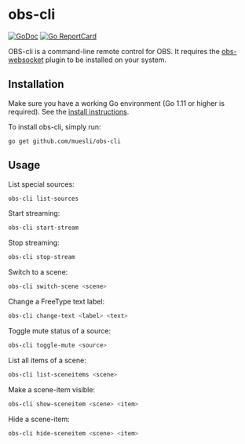 # obs-cli

[![GoDoc](https://godoc.org/github.com/golang/gddo?status.svg)](https://godoc.org/github.com/muesli/obs-cli)
[![Go ReportCard](http://goreportcard.com/badge/muesli/obs-cli)](http://goreportcard.com/report/muesli/obs-cli)

OBS-cli is a command-line remote control for OBS. It requires the
[obs-websocket](https://github.com/Palakis/obs-websocket) plugin to be installed on your system.

## Installation

Make sure you have a working Go environment (Go 1.11 or higher is required).
See the [install instructions](http://golang.org/doc/install.html).

To install obs-cli, simply run:

    go get github.com/muesli/obs-cli

## Usage

List special sources:

```bash
obs-cli list-sources
```

Start streaming:

```bash
obs-cli start-stream
```

Stop streaming:

```bash
obs-cli stop-stream
```

Switch to a scene:

```bash
obs-cli switch-scene <scene>
```

Change a FreeType text label:

```bash
obs-cli change-text <label> <text>
```

Toggle mute status of a source:

```bash
obs-cli toggle-mute <source>
```

List all items of a scene:

```bash
obs-cli list-sceneitems <scene>
```

Make a scene-item visible:

```bash
obs-cli show-sceneitem <scene> <item>
```

Hide a scene-item:

```bash
obs-cli hide-sceneitem <scene> <item>
```

